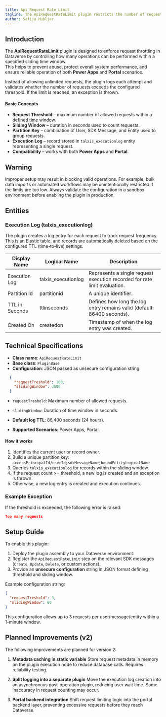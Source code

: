 ```yaml
---
title: Api Request Rate Limit
tagline: The ApiRequestRateLimit plugin restricts the number of requests a user or process can execute within a defined time window.
author: Safija Hubljar
---
```


## Introduction

The **ApiRequestRateLimit** plugin is designed to enforce request throttling in Dataverse by controlling how many operations can be performed within a specified sliding time window.  
This helps to prevent abuse, protect overall system performance, and ensure reliable operation of both **Power Apps** and **Portal** scenarios.

Instead of allowing unlimited requests, the plugin logs each attempt and validates whether the number of requests exceeds the configured threshold. If the limit is reached, an exception is thrown.

#### Basic Concepts
- **Request Threshold** – maximum number of allowed requests within a defined time window.  
- **Sliding Window** – duration in seconds used to count requests.  
- **Partition Key** – combination of User, SDK Message, and Entity used to group requests.  
- **Execution Log** – record stored in `talxis_executionlog` entity representing a single request.  
- **Compatibility** – works with both **Power Apps** and **Portal**.  

## Warning

Improper setup may result in blocking valid operations. For example, bulk data imports or automated workflows may be unintentionally restricted if the limits are too low. Always validate the configuration in a sandbox environment before enabling the plugin in production.

## Entities
### Execution Log (talxis_executionlog)

The plugin creates a log entry for each request to track request frequency.
This is an Elastic table, and records are automatically deleted based on the configured TTL (time-to-live) settings.

| Display Name    | Logical Name         | Description                                                                 |
|-----------------|----------------------|-----------------------------------------------------------------------------|
| Execution Log   | talxis_executionlog  | Represents a single request execution recorded for rate limit evaluation.   |
| Partition Id    | partitionid          | A unique identifier.                    |
| TTL in Seconds  | ttlinseconds         | Defines how long the log entry remains valid (default: 86400 seconds).      |
| Created On      | createdon            | Timestamp of when the log entry was created.                                |

## Technical Specifications

- **Class name**: `ApiRequestRateLimit`  
- **Base class**: `PluginBase`  
- **Configuration**: JSON passed as unsecure configuration string  

```json
  {
    "requestTreshold": 100,
    "slidingWindow": 3600
  }
```

* `requestTreshold`: Maximum number of allowed requests.

* `slidingWindow`: Duration of time window in seconds.

* **Default log TTL**: 86,400 seconds (24 hours).

* **Supported Scenarios**: Power Apps, Portal.

#### How it works

1. Identifies the current user or record owner.
2.  Build a unique partition key: `accessPrincipalId/userId;sdkMessageName;boundEntityLogicalName` 
3. Queries `talxis_executionlog` for records within the sliding window.
4. If the request count >= threshold, a new log is created and an exception is thrown.
5. Otherwise, a new log entry is created and execution continues.

### Example Exception

If the threshold is exceeded, the following error is raised:

```json
Too many requests
```

## Setup Guide

To enable this plugin:

1. Deploy the plugin assembly to your Dataverse environment.
2. Register the `ApiRequestRateLimit` step on the relevant SDK messages (`Create`, `Update`, `Delete`, or custom actions).
3. Provide an **unsecure configuration** string in JSON format defining threshold and sliding window.

Example configuration string:

```json
{
  "requestTreshold": 3,
  "slidingWindow": 60
}
```

This configuration allows up to 3 requests per user/message/entity within a 1-minute window.

## Planned Improvements (v2)

The following improvements are planned for version 2:

1. **Metadata caching in static variable**
   Store request metadata in memory on the plugin execution node to reduce database calls. Requires reliability testing.

2. **Split logging into a separate plugin**
   Move the execution log creation into an asynchronous post-operation plugin, reducing user wait time. Some inaccuracy in request counting may occur.

3. **Portal backend integration**
   Shift request limiting logic into the portal backend layer, preventing excessive requests before they reach Dataverse.
